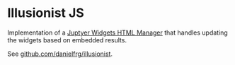 # Illusionist JS

Implementation of a [Juptyer Widgets HTML Manager](https://www.npmjs.com/package/@jupyter-widgets/html-manager)
that handles updating the widgets based on embedded results.

See [github.com/danielfrg/illusionist](https://github.com/danielfrg/illusionist).
